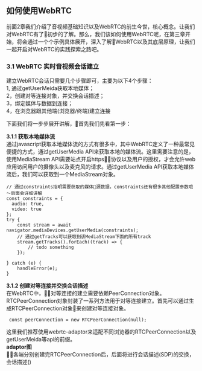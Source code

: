 ## 如何使用WebRTC  

前面2章我们介绍了音视频基础知识以及WebRTC的前生今世，核心概念。让我们对WebRTC有了初步的了解。那么，我们该如何使用WebRTC呢，在第三章开始，将会通过一个个示例具体展开，深入了解WebRTC以及其底层原理，让我们一起开启对WebRTC的实践探索之路吧。    
### 3.1 WebRTC 实时音视频会话建立   
建立WebRTC会话只需要几个步骤即可，主要为以下4个步骤：  
1, 通过getUserMeida获取本地媒体；      
2，创建对等连接对象，并交换会话描述；   
3，绑定媒体与数据到连接；      
4，在浏览器跟其他端(浏览器/终端)建立连接
  
下面我们将一步步展开讲解，首先我们先看第一步：

**3.1.1 获取本地媒体流**  
通过javascript获取本地媒体流的方式有很多中，其中WebRTC定义了一种最常见便捷的方式，通过getUserMedia API来获取本地的媒体流。这里需要注意的是，使用MediaStream API需要站点开启https协议以及用户的授权，才会允许web应用访问用户的摄像头以及麦克风的请求。通过getUserMedia API获取本地媒体流后，我们可以获取到一个MediaStream对象。   
````
// 通过constraints指明需要获取的媒体源数据，constraints还有很多其他配置参数哦～后面会详细讲解
const constraints = {
  audio: true,
  video: true
};
try {
    const stream = await navigator.mediaDevices.getUserMedia(constraints);
    // 通过getTracks可以获取到该MediaStream下面的所有track
    stream.getTracks().forEach((track) => {
        // todo something
    });

} catch (e) {
    handleError(e);
}
````   

**3.1.2 创建对等连接并交换会话描述**     
在WebRTC中，对等连接的建立需要依赖PeerConnection对象。RTCPeerConnection对象封装了一系列方法用于对等连接建立。首先可以通过生成RTCPeerConnection对象来创建对等连接对象。
````
 const peerConnection = new RTCPeerConnection(null);
````   
这里我们推荐使用webrtc-adaptor来适配不同浏览器的RTCPeerConnection以及getUserMeida等api的前缀。   
**adaptor图**   
各端分别创建完RTCPeerConnection后，后面将进行会话描述(SDP)的交换，会话描述()